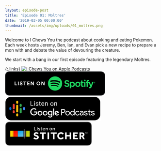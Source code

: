 ```yaml
---
layout: episode-post
title: 'Episode 01: Moltres'
date: '2019-03-05 00:00:00'
thumbnail: /assets/img/uploads/01_moltres.png
---
```

Welcome to I Chews You the podcast about cooking and eating Pokemon. Each week hosts Jeremy, Ben, Ian, and Evan pick a new recipe to prepare a mon with and debate the value of devouring the creature. 

We start with a bang in our first episode featuring the legendary Moltres.

{:.links}  [![I Chews You on Apple Podcasts](https://linkmaker.itunes.apple.com/en-us/badge-lrg.svg?releaseDate=2019-04-16T00:00:00Z&kind=podcast&bubble=podcasts)](https://podcasts.apple.com/us/podcast/01-moltres/id1455409177?i=1000431245160)  [![I Chews You on Spotify](/assets/img/uploads/spotify-badge-button.svg)](https://open.spotify.com/show/0jnKQj2LKG2Pfme8BfJQBz)  [![I Chews You on Google Podcasts](/assets/img/uploads/google-podcasts-badge-button.svg)](https://podcasts.google.com/?feed=aHR0cHM6Ly9pY2hld3N5b3UubGlic3luLmNvbS9yc3M&episode=Yzc3N2QxMDM1NTU1NDY1MDljZjA4ZmU4NjU3MDMxMDU&ved=0CGYQzsICahcKEwjoyvLep7fnAhUAAAAAHQAAAAAQBQ)  [![I Chews You on Stitcher](/assets/img/uploads/stitcher-badge-button.svg)](https://www.stitcher.com/podcast/i-chews-you/e/60170607)
